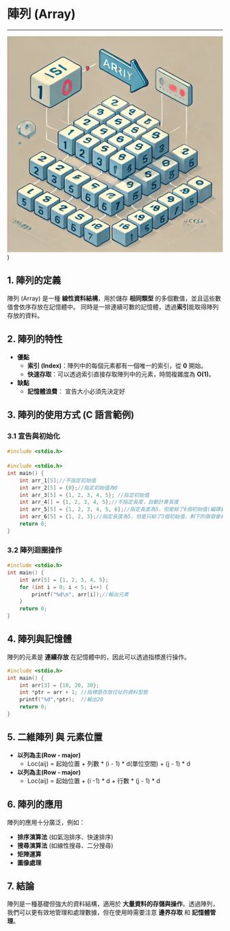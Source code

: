 # 陣列 (Array) 
---
![陣列示意圖](/Data_Structure/resource/array.png))

## 1. 陣列的定義

陣列 (Array) 是一種 **線性資料結構**，用於儲存 **相同類型** 的多個數值，並且這些數值會依序存放在記憶體中。
同時是一排連續可數的記憶體，透過**索引**能取得陣列存放的資料。
## 2. 陣列的特性
  - **優點**
      - **索引 (Index)**：陣列中的每個元素都有一個唯一的索引，從 **0** 開始。
      - **快速存取**：可以透過索引直接存取陣列中的元素，時間複雜度為 **O(1)**。
  - **缺點**  
      - **記憶體浪費**： 宣告大小必須先決定好
## 3. 陣列的使用方式 (C 語言範例)

### 3.1 宣告與初始化

```c
#include <stdio.h>

#include <stdio.h>
int main() {
    int arr_1[5];//不指定初始值
    int arr_2[5] = {0};//指定初始值為0
    int arr_3[5] = {1, 2, 3, 4, 5}; //指定初始值
    int arr_4[] = {1, 2, 3, 4, 5};//不指定長度，自動計算長度
    int arr_5[5] = {1, 2, 3, 4, 5, 6};//指定長度為5，但是給了6個初始值(編譯器會警告)
    int arr_6[5] = {1, 2, 3};//指定長度為5，但是只給了3個初始值，剩下的兩個會被初始化為0
    return 0;
}
```

### 3.2 陣列迴圈操作

```c
#include <stdio.h>
int main() {
    int arr[5] = {1, 2, 3, 4, 5};
    for (int i = 0; i < 5; i++) {
        printf("%d\n", arr[i]);//輸出元素
    }
    return 0;
}
```


## 4. 陣列與記憶體

陣列的元素是 **連續存放** 在記憶體中的，因此可以透過指標進行操作。

```c
#include <stdio.h>
int main() {
    int arr[3] = {10, 20, 30};
    int *ptr = arr + 1; //指標是存放位址的資料型態
    printf("%d",*ptr);  //輸出20
    return 0;
}
```
## 5. 二維陣列 與 元素位置
- **以列為主(Row - major)**
    - Loc(aij) = 起始位置 + 列數 * (i - 1) * d(單位空間) + (j - 1) * d
- **以列為主(Row - major)**
    - Loc(aij) = 起始位置 + (i -1) * d + 行數 * (j - 1) * d     
## 6. 陣列的應用

陣列的應用十分廣泛，例如：

- **排序演算法** (如氣泡排序、快速排序)
- **搜尋演算法** (如線性搜尋、二分搜尋)
- **矩陣運算**
- **圖像處理**
## 7. 結論

陣列是一種基礎但強大的資料結構，適用於 **大量資料的存儲與操作**。透過陣列，我們可以更有效地管理和處理數據，但在使用時需要注意 **邊界存取** 和 **記憶體管理**。
